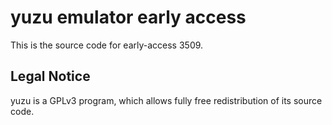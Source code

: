 yuzu emulator early access
=============

This is the source code for early-access 3509.

## Legal Notice

yuzu is a GPLv3 program, which allows fully free redistribution of its source code.